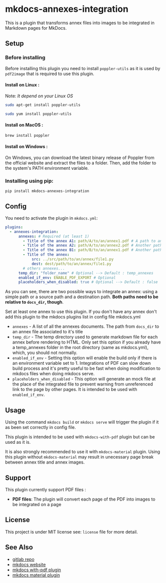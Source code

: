 # mkdocs-annexes-integration

This is a plugin that transforms annex files into images to be integrated in Markdown pages for MkDocs.

## Setup

### Before installing

Before installing this plugin you need to install `poppler-utils` as it is used by `pdf2image` that is required to use this plugin.

#### Install on Linux :

Note: *It depend on your Linux OS*

``` sh
sudo apt-get install poppler-utils
```

``` sh
sudo yum install poppler-utils
```

#### Install on MacOS :

``` sh
brew install poppler
```

#### Install on Windows :

On Windows, you can download the latest binary release of Poppler from the official website and extract the files to a folder. Then, add the folder to the system's PATH environment variable.

### Installing using pip:

`pip install mkdocs-annexes-integration`

## Config

You need to activate the plugin in `mkdocs.yml`:

```yaml
plugins:
  - annexes-integration:
      annexes: # Required (at least 1)
        - Title of the annex A1: path/A/to/an/annex1.pdf # A path to an annex with it's title
        - Title of the annex A2: path/A/to/an/annex2.pdf # Another path to an annex in same folder as the first
        - Title of the annex B1: path/B/to/an/annex1.pdf # Another path to an annex but in different folder as the first two
        - Title of the annex:
            src: ../src/path/to/an/annex/file1.py
            dest: dest/path/to/an/annex/file1.py
        # others annexes...
      temp_dir: "folder_name" # Optional --> Default : temp_annexes
      enabled_if_env: ENABLE_PDF_EXPORT # Optional
      placeholders_when_disabled: true # Optional --> Default : false
```

As you can see, there are two possible ways to integrate an annex: using a simple path or a source path and a destination path. **Both paths need to be relative to `docs_dir`, though**.

Set at least one annex to use this plugin. If you don't have any annex don't add this plugin to the mkdocs plugins list in config file mkdocs.yml

- `annexes` - A list of all the annexes documents. The path from `docs_dir` to an annex file associated to it's title
- `temp_dir` - The temp directory used to generate markdown file for each annex before rendering to HTML. Only set this option if you already have a temp_annexes folder in the root directory (same as mkdocs.yml), which, you should not normally.
- `enabled_if_env` - Setting this option will enable the build only if there is an environment variable set to 1. Integrations of PDF can slow down build process and it's pretty useful to be fast when doing modification to mkdocs files when doing mkdocs serve.
- `placeholders_when_disabled` - This option will generate an mock file at the place of the integrated file to prevent warning from unreferenced link to the page by other pages. It is intended to be used with `enabled_if_env`.

## Usage

Using the command `mkdocs build` or `mkdocs serve` will trigger the plugin if it as been set correctly in config file.

This plugin is intended to be used with `mkdocs-with-pdf` plugin but can be used as it is.

It is also strongly recommended to use it with `mkdocs-material` plugin. Using this plugin without `mkdocs-material` may result in unecessary page break between annex title and annex images.

## Support

This plugin currently support PDF files :

- **PDF files**: The plugin will convert each page of the PDF into images to be integrated on a page

## License

This project is under MIT license see: `license` file for more detail.

## See Also

- [gitlab repo](http://www.gitlab.org/cfpt-mkdocs-plugins/mkdocs-annexes-integration/)
- [mkdocs website](http://www.mkdocs.org/)
- [mkdocs with-pdf plugin](https://github.com/orzih/mkdocs-with-pdf)
- [mkdocs material plugin](https://github.com/squidfunk/mkdocs-material)